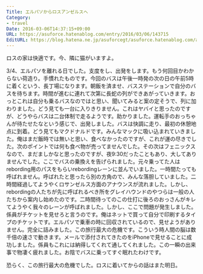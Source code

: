 ```yaml
---
Title: エルパソからロスアンゼルスへ
Category:
- travel
Date: 2016-03-06T14:37:15+09:00
URL: https://asuforce.hatenablog.com/entry/2016/03/06/143715
EditURL: https://blog.hatena.ne.jp/asuforcegt/asuforce.hatenablog.com/atom/entry/10328537792365972030
---
```


<p>ロスの家は快適です。今、隣に猫がいますよ。</p>
<p>3/4、エルパソを離れる日でした。支度をし、出発をします。もう何回目かわからない荷造り。手慣れたものです。今回のバスは午後一時発の次の日の午前5時に着くという、長丁場になります。朝飯を済ませ、バスステーションで自分のバスを待ちます。時間が進むに連れて次第に長蛇の列ができあがっていきます。おっとこれは自分も乗るバスなのではと思い、聞いてみると案の定そうで、列に加わりました。どう見ても一台に入りきりません。これはヤバイと思ったのですが、どうやらバスは二台体制で走るようです。助かりました。運転手のおっちゃんが待たせたなという感じで、出発しました。バスは快調に走り、最初の休憩地点に到着。どう見てもマクドナルドです。みんなマックに吸い込まれていきました。俺はまだ飯時では無いと思い、食べなかったのですが、これが運の尽きでした。次のポイントでは何も食べ物が売ってませんでした。その次はフェニックスなので、まだましかなと思ったのですが、夜9:30だったこともあり、大してありませんでした。ここでバスの乗換えを告げられました。元々乗ってた人はrebording用のパスをもらいrebordingレーンに並んでいました。一時間たっても呼ばれません。呼ばれたと思ったら別の方角ので、みんな落胆していました。二時間経過してようやくロサンゼルス方面のアナウンスが流れました。しかし、rebordingの人たちが先に呼ばれるべき所をグレイハウンドのやつらは一般の人たちから案内し始めたのです。二時間待ってのこの仕打に後ろのおっさんがキレてようやく我々のレーンが呼ばれました。しかし、ここで問題が発生しました。係員がチケットを見せろと言うのです。俺はネットで買って自分で印刷するタイプのチケットです。エルパソで乗車の時に回収されているので、見せようがありません。完全に詰みました。この旅行最大の危機です。こういう時人間の脳は数千倍の速さで動きます。メールで添付されてきたのをiPhoneで見せることに成功しました。係員もこれには納得してくれて通してくれました。この一瞬の出来事で物凄く疲れました。お陰でバスに乗ってすぐ眠れたわけです。</p>
<p>恐らく、この旅行最大の危機でした。ロスに着いてからの話はまた明日。</p>
